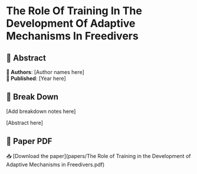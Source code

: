 # The Role Of Training In The Development Of Adaptive Mechanisms In Freedivers



## 🧬 Abstract



**👤 Authors**: [Author names here]  
**📅 Published**: [Year here]


## 🧠 Break Down

[Add breakdown notes here]

[Abstract here]



## 📄 Paper PDF

📥 [Download the paper](papers/The Role of Training in the Development of Adaptive Mechanisms in Freedivers.pdf)